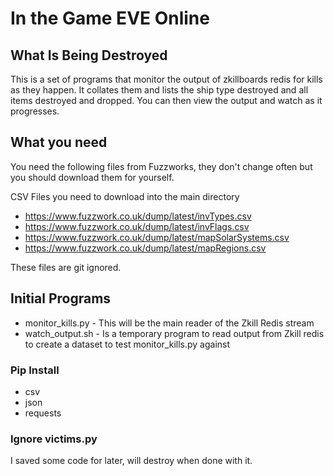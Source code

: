# In the Game EVE Online
## What Is Being Destroyed

This is a set of programs that monitor the output of zkillboards redis for kills as they happen.  It collates them and lists the ship type destroyed and all items destroyed and dropped.   You can then view the output and watch as it progresses.

## What you need

You need the following files from Fuzzworks, they don't change often but you should download them for yourself.

CSV Files you need to download into the main directory

- https://www.fuzzwork.co.uk/dump/latest/invTypes.csv
- https://www.fuzzwork.co.uk/dump/latest/invFlags.csv
- https://www.fuzzwork.co.uk/dump/latest/mapSolarSystems.csv
- https://www.fuzzwork.co.uk/dump/latest/mapRegions.csv

These files are git ignored.

## Initial Programs

- monitor_kills.py - This will be the main reader of the Zkill Redis stream
- watch_output.sh  - Is a temporary program to read output from Zkill redis to create a dataset to test monitor_kills.py against

### Pip Install

- csv
- json
- requests

### Ignore victims.py

I saved some code for later, will destroy when done with it.


